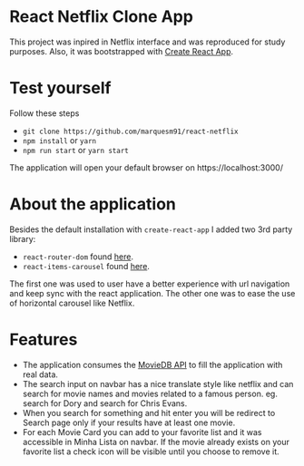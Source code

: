 # React Netflix Clone App

This project was inpired in Netflix interface and was reproduced for study purposes. Also, it was bootstrapped with [Create React App](https://github.com/facebookincubator/create-react-app).

# Test yourself

Follow these steps

* `git clone https://github.com/marquesm91/react-netflix`
* `npm install` or `yarn`
* `npm run start` or `yarn start`

The application will open your default browser on https://localhost:3000/

# About the application

Besides the default installation with `create-react-app` I added two 3rd party library:

* `react-router-dom` found [here](https://github.com/ReactTraining/react-router).
* `react-items-carousel` found [here](https://github.com/bitriddler/react-items-carousel).

The first one was used to user have a better experience with url navigation and keep sync with the react application. The other one was to ease the use of horizontal carousel like Netflix.

# Features

* The application consumes the [MovieDB API](https://www.themoviedb.org/documentation/api) to fill the application with real data.
* The search input on navbar has a nice translate style like netflix and can search for movie names and movies related to a famous person. eg. search for Dory and search for Chris Evans.
* When you search for something and hit enter you will be redirect to Search page only if your results have at least one movie.
* For each Movie Card you can add to your favorite list and it was accessible in Minha Lista on navbar. If the movie already exists on your favorite list a check icon will be visible until you choose to remove it.
